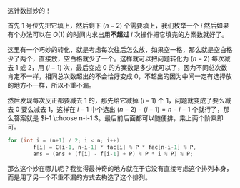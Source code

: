 这计数挺妙的！

首先 $1$ 号位先把它填上，然后剩下 $(n-2)$ 个需要填上，我们枚举一个 $i$ 然后如果有个办法可以在 $O(1)$ 的时间内求出用**不超过** $i$ 次操作把它填完的方案数就好了。

这里有一个巧妙的转化，就是考虑每次往后怎么放，如果空一格，那么就是空白格少了两个，直接放，空白格就少了一个。这样就可以把问题转化为 $(n-2)$ 每次减去 $1$ 或 $2$，用 $(i-1)$ 次，最后变成 $0$ 的方案数是多少就可以了，因为不同总次数肯定不一样，相同总次数超出的不会恰好变成 $0$，不超出的因为中间一定有选择放的地方不一样，所以不重不漏。

然后发现每次反正都要减去 $1$ 的，那先给它减掉 $(i-1)$ 个 $1$，问题就变成了要么减去 $0$ 要么减去 $1$，这样在 $i-1$ 中个选出 $(n-2)-(i-1) = n-i-1$ 个就行了，那么答案就是 $i-1 \choose n-i-1 $。最后前后面都可以随便排，乘上两个阶乘即可。

```cpp
for (int i = (n+1) / 2; i < n; i++)
		f[i] = C(i-1, n-i-1) * fac[i] % P * fac[n-i-1] % P,
		ans = (ans + (f[i] - f[i-1] + P) % P * i % P) % P;
```

那么这个妙在哪儿呢？我觉得最神奇的地方就在于它没有直接考虑这个排列本身，而是用了另一个不重不漏的方式去构造了这个排列。